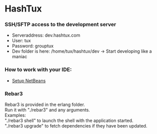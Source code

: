 # HashTux
### SSH/SFTP access to the development server
* Serveraddress: dev.hashtux.com
* User: tux
* Password: grouptux
* Dev folder is here: /home/tux/hashtux/dev
-> Start developing like a maniac

### How to work with your IDE:
* [Setup NetBeans](https://github.com/TacoVox/HashTux/blob/master/NetBeansSetup.MD)

### Rebar3
Rebar3 is provided in the erlang folder.<br />
Run it with "./rebar3" and any arguments.<br />
Examples: <br />
"./rebar3 shell" to launch the shell with the application started.<br />
"./rebar3 upgrade" to fetch dependencies if they have been updated. <br />
